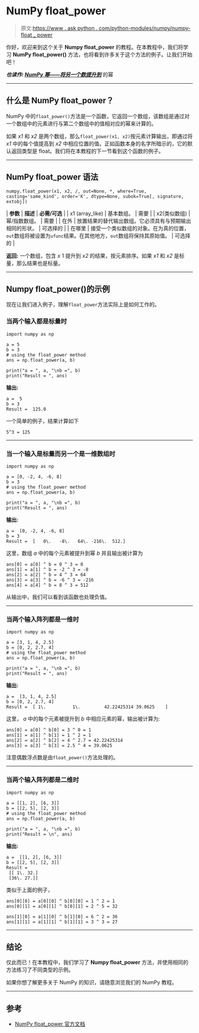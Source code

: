 # NumPy float_power

> 原文:[https://www . ask python . com/python-modules/numpy/numpy-float _ power](https://www.askpython.com/python-modules/numpy/numpy-float_power)

你好，欢迎来到这个关于 **Numpy float_power** 的教程。在本教程中，我们将学习 **NumPy float_power()** 方法，也将看到许多关于这个方法的例子。让我们开始吧！

***也读作: [NumPy 幂——将另一个数提升到](https://www.askpython.com/python-modules/numpy/numpy-power)*** 的幂

* * *

## 什么是 NumPy float_power？

NumPy 中的`float_power()`方法是一个函数，它返回一个数组，该数组是通过对一个数组中的元素进行与第二个数组中的值相对应的幂来计算的。

如果 *x1* 和 *x2* 是两个数组，那么`float_power(x1, x2)`按元素计算输出，即通过将 *x1* 中的每个值提高到 *x2* 中相应位置的值。正如函数本身的名字所暗示的，它的默认返回类型是 float。我们将在本教程的下一节看到这个函数的例子。

* * *

## NumPy float_power 语法

```
numpy.float_power(x1, x2, /, out=None, *, where=True, casting='same_kind', order='K', dtype=None, subok=True[, signature, extobj])

```

| **参数** | **描述** | **必需/可选** |
| x1 (array_like) | 基本数组。 | 需要 |
| x2(类似数组) | 幂/指数数组。 | 需要 |
| 在外 | 放置结果的替代输出数组。它必须具有与预期输出相同的形状。 | 可选择的 |
| 在哪里 | 接受一个类似数组的对象。在为真的位置，`out`数组将被设置为`ufunc`结果。在其他地方，`out`数组将保持其原始值。 | 可选择的 |

**返回:**
一个数组，包含 *x* 1 提升到 *x2* 的结果，按元素排序。如果 *x1* 和 *x2* 是标量，那么结果也是标量。

* * *

## Numpy float_power()的示例

现在让我们进入例子，理解`float_power`方法实际上是如何工作的。

### 当两个输入都是标量时

```
import numpy as np

a = 5
b = 3
# using the float_power method 
ans = np.float_power(a, b)

print("a = ", a, "\nb =", b)
print("Result = ", ans)

```

**输出:**

```
a =  5 
b = 3
Result =  125.0

```

一个简单的例子，结果计算如下

```
5^3 = 125

```

* * *

### 当一个输入是标量而另一个是一维数组时

```
import numpy as np

a = [0, -2, 4, -6, 8]
b = 3
# using the float_power method 
ans = np.float_power(a, b)

print("a = ", a, "\nb =", b)
print("Result = ", ans)

```

**输出:**

```
a =  [0, -2, 4, -6, 8] 
b = 3
Result =  [   0\.   -8\.   64\. -216\.  512.]

```

这里，数组 *a* 中的每个元素被提升到幂 *b* 并且输出被计算为

```
ans[0] = a[0] ^ b = 0 ^ 3 = 0
ans[1] = a[1] ^ b = -2 ^ 3 = -8
ans[2] = a[2] ^ b = 4 ^ 3 = 64
ans[3] = a[3] ^ b = -6 ^ 3 = -216
ans[4] = a[4] ^ b = 8 ^ 3 = 512

```

从输出中，我们可以看到该函数也处理负值。

* * *

### 当两个输入阵列都是一维时

```
import numpy as np

a = [3, 1, 4, 2.5]
b = [0, 2, 2.7, 4]
# using the float_power method 
ans = np.float_power(a, b)

print("a = ", a, "\nb =", b)
print("Result = ", ans)

```

**输出:**

```
a =  [3, 1, 4, 2.5] 
b = [0, 2, 2.7, 4]
Result =  [ 1\.          1\.         42.22425314 39.0625    ]

```

这里， *a* 中的每个元素被提升到 *b* 中相应元素的幂，输出被计算为:

```
ans[0] = a[0] ^ b[0] = 3 ^ 0 = 1
ans[1] = a[1] ^ b[1] = 1 ^ 2 = 1
ans[2] = a[2] ^ b[2] = 4 ^ 2.7 = 42.22425314
ans[3] = a[3] ^ b[3] = 2.5 ^ 4 = 39.0625

```

注意偶数浮点数是由`float_power()`方法处理的。

* * *

### 当两个输入阵列都是二维时

```
import numpy as np

a = [[1, 2], [6, 3]]
b = [[2, 5], [2, 3]]
# using the float_power method 
ans = np.float_power(a, b)

print("a = ", a, "\nb =", b)
print("Result = \n", ans)

```

**输出:**

```
a =  [[1, 2], [6, 3]] 
b = [[2, 5], [2, 3]]
Result = 
 [[ 1\. 32.]
 [36\. 27.]]

```

类似于上面的例子，

```
ans[0][0] = a[0][0] ^ b[0][0] = 1 ^ 2 = 1
ans[0][1] = a[0][1] ^ b[0][1] = 2 ^ 5 = 32

ans[1][0] = a[1][0] ^ b[1][0] = 6 ^ 2 = 36
ans[1][1] = a[1][1] ^ b[1][1] = 3 ^ 3 = 27

```

* * *

## 结论

仅此而已！在本教程中，我们学习了 **Numpy float_power** 方法，并使用相同的方法练习了不同类型的示例。

如果你想了解更多关于 NumPy 的知识，请随意浏览我们的 NumPy 教程。

* * *

## 参考

*   [NumPy float_power 官方文档](https://numpy.org/doc/stable/reference/generated/numpy.float_power.html)